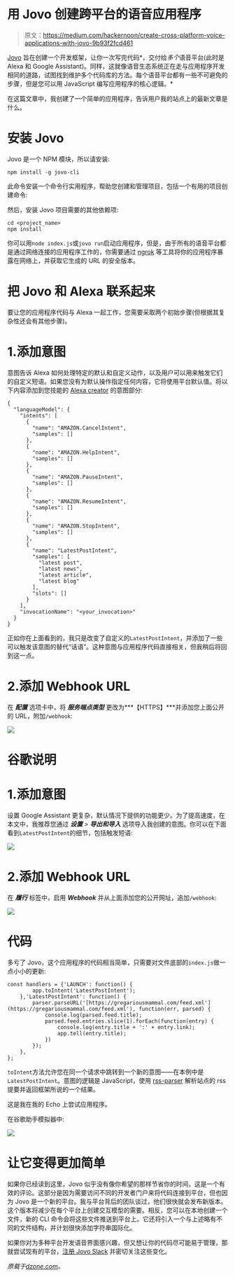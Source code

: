 # 用 Jovo 创建跨平台的语音应用程序

> 原文：<https://medium.com/hackernoon/create-cross-platform-voice-applications-with-jovo-9b93f2fcd461>

[Jovo](https://www.jovo.tech/) 旨在创建一个开发框架，让你一次写完代码*，交付给*多个*语音平台(此时是 Alexa 和 Google Assistant)。同样，这就像语音生态系统正在走与应用程序开发相同的道路，试图找到维护多个代码库的方法。每个语音平台都有一些不可避免的步骤，但是您可以用 JavaScript 编写应用程序的核心逻辑。*

在这篇文章中，我创建了一个简单的应用程序，告诉用户我的站点上的最新文章是什么。

# 安装 Jovo

Jovo 是一个 NPM 模块，所以请安装:

```
npm install -g jovo-cli
```

此命令安装一个命令行实用程序，帮助您创建和管理项目，包括一个有用的项目创建命令:

然后，安装 Jovo 项目需要的其他依赖项:

```
cd <project_name>
npm install
```

你可以用`node index.js`或`jovo run`启动应用程序，但是，由于所有的语音平台都是通过网络连接的应用程序工作的，你需要通过 [ngrok](https://ngrok.com/) 等工具将你的应用程序暴露在网络上，并获取它生成的 URL 的安全版本。

# 把 Jovo 和 Alexa 联系起来

要让您的应用程序代码与 Alexa 一起工作，您需要采取两个初始步骤(但根据其复杂性还会有其他步骤)。

# 1.添加意图

意图告诉 Alexa 如何处理特定的默认和自定义动作，以及用户可以用来触发它们的自定义短语。如果您没有为默认操作指定任何内容，它将使用平台默认值。将以下内容添加到您技能的 [Alexa creator](https://developer.amazon.com/alexacreator) 的意图部分:

```
{
  "languageModel": {
    "intents": [
      {
        "name": "AMAZON.CancelIntent",
        "samples": []
      },
      {
        "name": "AMAZON.HelpIntent",
        "samples": []
      },
      {
        "name": "AMAZON.PauseIntent",
        "samples": []
      },
      {
        "name": "AMAZON.ResumeIntent",
        "samples": []
      },
      {
        "name": "AMAZON.StopIntent",
        "samples": []
      },
      {
        "name": "LatestPostIntent",
        "samples": [
          "latest post",
          "latest news",
          "latest article",
          "latest blog"
        ],
        "slots": []
      }
    ],
    "invocationName": "<your_invocation>"
  }
}
```

正如你在上面看到的，我只是改变了自定义的`LatestPostIntent`，并添加了一些可以触发该意图的替代“话语”。这种意图与应用程序代码直接相关，但我稍后将回到这一点。

# 2.添加 Webhook URL

在 ***配置*** 选项卡中，将 ***服务端点类型*** 更改为***【HTTPS】***并添加您上面公开的 URL，附加`/webhook`:

![](img/af8d91756f7e789b6c28752b45397fe5.png)

# 谷歌说明

# 1.添加意图

设置 Google Assistant 更复杂，默认情况下提供的功能更少。为了提高速度，在本文中，我推荐您通过 ***设置*** *>* ***导出和导入*** 选项导入我创建的意图。你可以在下面看到`LatestPostIntent`的细节，包括触发短语:

![](img/dff33bde39557f1831dff871ce0bebda.png)

# 2.添加 Webhook URL

在 ***履行*** 标签中，启用 ***Webhook*** 并从上面添加您的公开网址，追加`/webhook`:

![](img/8f0beeda14f54d1cd5f7e9da76fbffa4.png)

# 代码

多亏了 Jovo，这个应用程序的代码相当简单，只需要对文件底部的`index.js`做一点小小的更新:

```
const handlers = {'LAUNCH': function() {
        app.toIntent('LatestPostIntent');
    },'LatestPostIntent': function() {
        parser.parseURL('[https://gregariousmammal.com/feed.xml'](https://gregariousmammal.com/feed.xml'), function(err, parsed) {
            console.log(parsed.feed.title);
            parsed.feed.entries.slice(1).forEach(function(entry) {
                console.log(entry.title + ':' + entry.link);
                app.tell(entry.title);
            })
        });
    },
};
```

`toIntent`方法允许您在同一个请求中跳转到一个新的意图——在本例中是`LatestPostIntent`。意图的逻辑是 JavaScript，使用 [rss-parser](https://github.com/bobby-brennan/rss-parser) 解析站点的 rss 提要并返回框架所说的一个结果。

这是我在我的 Echo 上尝试应用程序。

在谷歌助手模拟器中:

![](img/99d3296f17a70a96ba94c0a3b4e5a5c1.png)

# 让它变得更加简单

如果你已经读到这里，Jovo 似乎没有像你希望的那样节省你的时间，这是一个有效的评论。这部分是因为需要访问不同的开发者门户来将代码连接到平台，但也因为 Jovo 是一个新的平台。我与平台背后的团队谈过，他们很快就会发布新版本。这个版本将减少在每个平台上创建交互模型的需要。相反，您可以在本地创建一个文件，新的 CLI 命令会将这些文件推送到平台上。它还将引入一个与上述略有不同的文件结构，并计划很快添加字符串国际化。

如果你对为多种平台开发语音界面感兴趣，但又想让你的代码尽可能易于管理，那就尝试现有的平台，[注册 Jovo Slack](https://www.jovo.tech/slack) 并密切关注这些变化。

*原载于*[*dzone.com*](https://dzone.com/articles/create-cross-platform-voice-applications-with-jovo)*。*